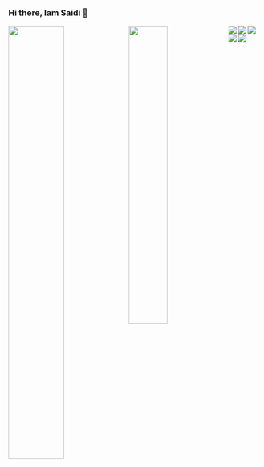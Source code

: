 ### Hi there, Iam Saidi 👋
<img  align="Left" width="47%" src="https://github-readme-stats.vercel.app/api?username=Saidimukasa&show_icons=true&theme=radical">
<img align="Left" width="39%" src="https://github-readme-stats.vercel.app/api/top-langs/?username=Saidimukasa&layout=compact)](https://github.com/anuraghazra/github-readme-stats">
<!--  <img  alt="Nodejs"src="https://img.shields.io/badge/node.js-6DA55F?style=for-the-badge&logo=node.js&logoColor=white"> -->
 <img  align="Left"src="https://img.shields.io/badge/java-%23ED8B00.svg?style=for-the-badge&logo=java&logoColor=white">
 <img  align="Left"src="https://img.shields.io/badge/javascript-%23323330.svg?style=for-the-badge&logo=javascript&logoColor=%23F7DF1E">
 <img   align="Left"src="https://img.shields.io/badge/python-3670A0?style=for-the-badge&logo=python&logoColor=ffdd54">
<!--  <img src="https://img.shields.io/badge/mysql-%2300f.svg?style=for-the-badge&logo=mysql&logoColor=white"> -->
 <img   align="Left"src="https://img.shields.io/badge/css3-%231572B6.svg?style=for-the-badge&logo=css3&logoColor=white">
 <img  align="Left" src="https://img.shields.io/badge/html5-%23E34F26.svg?style=for-the-badge&logo=html5&logoColor=white">
<!--
**Saidimukasa/Saidimukasa** is a ✨ _special_ ✨ repository because its `README.md` (this file) appears on your GitHub profile.

Here are some ideas to get you started:

- 🔭 I’m currently working on ...
- 🌱 I’m currently learning ...
- 👯 I’m looking to collaborate on ...
- 🤔 I’m looking for help with ...
- 💬 Ask me about ...
- 📫 How to reach me: ...
- 😄 Pronouns: ...
- ⚡ Fun fact: ...
